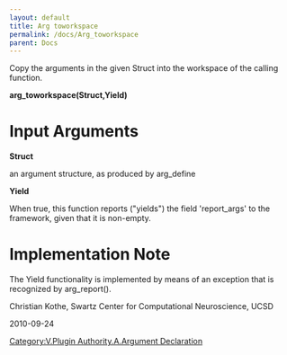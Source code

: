 ```yaml
---
layout: default
title: Arg toworkspace
permalink: /docs/Arg_toworkspace
parent: Docs
---
```


Copy the arguments in the given Struct into the workspace of the calling
function.

**arg_toworkspace(Struct,Yield)**

# Input Arguments

**Struct**

an argument structure, as produced by arg_define

**Yield**

When true, this function reports ("yields") the field 'report_args' to
the framework, given that it is non-empty.

# Implementation Note

The Yield functionality is implemented by means of an exception that is
recognized by arg_report().


Christian Kothe, Swartz Center for Computational Neuroscience, UCSD



2010-09-24


[Category:V.Plugin Authority.A.Argument
Declaration](/Category:V.Plugin_Authority.A.Argument_Declaration "wikilink")